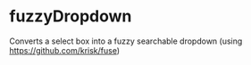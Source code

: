 fuzzyDropdown
=============

Converts a select box into a fuzzy searchable dropdown (using https://github.com/krisk/fuse)
